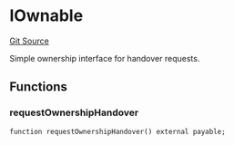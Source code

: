 # IOwnable
[Git Source](https://github.com/NaniDAO/accounts/blob/ce662883d04645306a7e3363a72f54ee359035a3/src/ownership/Owners.sol)

Simple ownership interface for handover requests.


## Functions
### requestOwnershipHandover


```solidity
function requestOwnershipHandover() external payable;
```

